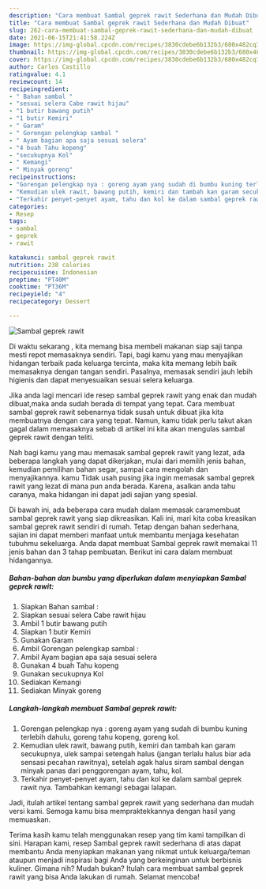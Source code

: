 ```yaml
---
description: "Cara membuat Sambal geprek rawit Sederhana dan Mudah Dibuat"
title: "Cara membuat Sambal geprek rawit Sederhana dan Mudah Dibuat"
slug: 262-cara-membuat-sambal-geprek-rawit-sederhana-dan-mudah-dibuat
date: 2021-06-15T21:41:58.224Z
image: https://img-global.cpcdn.com/recipes/3830cdebe6b132b3/680x482cq70/sambal-geprek-rawit-foto-resep-utama.jpg
thumbnail: https://img-global.cpcdn.com/recipes/3830cdebe6b132b3/680x482cq70/sambal-geprek-rawit-foto-resep-utama.jpg
cover: https://img-global.cpcdn.com/recipes/3830cdebe6b132b3/680x482cq70/sambal-geprek-rawit-foto-resep-utama.jpg
author: Carlos Castillo
ratingvalue: 4.1
reviewcount: 14
recipeingredient:
- " Bahan sambal "
- "sesuai selera Cabe rawit hijau"
- "1 butir bawang putih"
- "1 butir Kemiri"
- " Garam"
- " Gorengan pelengkap sambal "
- " Ayam bagian apa saja sesuai selera"
- "4 buah Tahu kopeng"
- "secukupnya Kol"
- " Kemangi"
- " Minyak goreng"
recipeinstructions:
- "Gorengan pelengkap nya : goreng ayam yang sudah di bumbu kuning terlebih dahulu, goreng tahu kopeng, goreng kol."
- "Kemudian ulek rawit, bawang putih, kemiri dan tambah kan garam secukupnya, ulek sampai setengah halus (jangan terlalu halus biar ada sensasi pecahan rawitnya), setelah agak halus siram sambal dengan minyak panas dari penggorengan ayam, tahu, kol."
- "Terkahir penyet-penyet ayam, tahu dan kol ke dalam sambal geprek rawit nya. Tambahkan kemangi sebagai lalapan."
categories:
- Resep
tags:
- sambal
- geprek
- rawit

katakunci: sambal geprek rawit 
nutrition: 238 calories
recipecuisine: Indonesian
preptime: "PT40M"
cooktime: "PT36M"
recipeyield: "4"
recipecategory: Dessert

---
```



![Sambal geprek rawit](https://img-global.cpcdn.com/recipes/3830cdebe6b132b3/680x482cq70/sambal-geprek-rawit-foto-resep-utama.jpg)

Di waktu  sekarang , kita memang bisa membeli makanan siap saji tanpa mesti repot memasaknya sendiri. Tapi, bagi kamu yang mau menyajikan hidangan terbaik pada keluarga tercinta, maka kita memang lebih baik memasaknya dengan tangan sendiri. Pasalnya, memasak sendiri jauh lebih higienis dan dapat menyesuaikan sesuai selera keluarga.

Jika anda lagi mencari ide resep sambal geprek rawit yang enak dan mudah dibuat,maka anda sudah berada di tempat yang tepat. Cara membuat sambal geprek rawit  sebenarnya tidak susah untuk dibuat jika kita membuatnya dengan cara yang tepat. Namun, kamu tidak perlu takut akan gagal dalam memasaknya 
sebab di artikel ini kita akan mengulas sambal geprek rawit dengan teliti.  



Nah bagi kamu yang mau memasak sambal geprek rawit yang lezat, ada beberapa langkah yang dapat dikerjakan, mulai dari memilih jenis bahan, kemudian pemilihan bahan segar, sampai cara mengolah dan menyajikannya. kamu Tidak usah pusing jika ingin memasak sambal geprek rawit yang lezat di mana pun anda berada. Karena, asalkan anda  tahu caranya, maka hidangan ini dapat jadi sajian yang spesial.

Di bawah ini, ada beberapa cara mudah dalam memasak caramembuat sambal geprek rawit yang siap dikreasikan. Kali ini, mari kita coba kreasikan sambal geprek rawit sendiri di rumah. Tetap dengan bahan sederhana, sajian ini dapat memberi manfaat untuk membantu menjaga kesehatan tubuhmu sekeluarga. Anda dapat membuat Sambal geprek rawit memakai 11 jenis bahan dan 3 tahap pembuatan. Berikut ini cara dalam membuat hidangannya.

<!--inarticleads1-->

##### Bahan-bahan dan bumbu yang diperlukan dalam menyiapkan Sambal geprek rawit:

1. Siapkan  Bahan sambal :
1. Siapkan sesuai selera Cabe rawit hijau
1. Ambil 1 butir bawang putih
1. Siapkan 1 butir Kemiri
1. Gunakan  Garam
1. Ambil  Gorengan pelengkap sambal :
1. Ambil  Ayam bagian apa saja sesuai selera
1. Gunakan 4 buah Tahu kopeng
1. Gunakan secukupnya Kol
1. Sediakan  Kemangi
1. Sediakan  Minyak goreng




<!--inarticleads2-->

##### Langkah-langkah membuat Sambal geprek rawit:

1. Gorengan pelengkap nya : goreng ayam yang sudah di bumbu kuning terlebih dahulu, goreng tahu kopeng, goreng kol.
1. Kemudian ulek rawit, bawang putih, kemiri dan tambah kan garam secukupnya, ulek sampai setengah halus (jangan terlalu halus biar ada sensasi pecahan rawitnya), setelah agak halus siram sambal dengan minyak panas dari penggorengan ayam, tahu, kol.
1. Terkahir penyet-penyet ayam, tahu dan kol ke dalam sambal geprek rawit nya. Tambahkan kemangi sebagai lalapan.




Jadi, itulah artikel tentang  sambal geprek rawit  yang sederhana dan mudah versi kami. Semoga kamu bisa mempraktekkannya dengan hasil yang memuaskan. 

Terima kasih kamu telah menggunakan resep yang tim kami tampilkan di sini. Harapan kami, resep  Sambal geprek rawit sederhana di atas dapat membantu Anda menyiapkan makanan yang nikmat untuk keluarga/teman ataupun menjadi inspirasi bagi Anda yang berkeinginan untuk berbisnis kuliner. Gimana nih? Mudah bukan? Itulah cara membuat sambal geprek rawit yang bisa Anda lakukan di rumah. Selamat mencoba!

